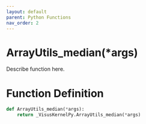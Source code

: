 ```yaml
---
layout: default
parent: Python Functions
nav_order: 2
---
```


# ArrayUtils_median(*args)

Describe function here.

# Function Definition

```python
def ArrayUtils_median(*args):
    return _VisusKernelPy.ArrayUtils_median(*args)
```